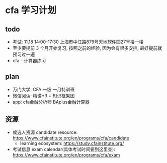 # cfa 学习计划

## todo

- 考试: 11.18 14:00-17:30 上海市中江路879号天地软件园27号楼一楼
- 至少要提前 3 个月开始复习, 按照之前的经验, 因为会有很多安排, 最好提前就预习过一遍
- cfa - 计算器练习

## plan

- 万门大学: CFA 一级 一月特训班
- 微信阅读: 精讲*3 + 知识框架图
- app: cfa金融分析师 BAplus金融计算器

## 资源

- 候选人资源 candidate resource: https://www.cfainstitute.org/en/programs/cfa/candidate
  - learning ecosystem: https://study.cfainstitute.org/
- 考试信息 exam calendar(具体考试时间要到这里查): https://www.cfainstitute.org/en/programs/cfa/exam
